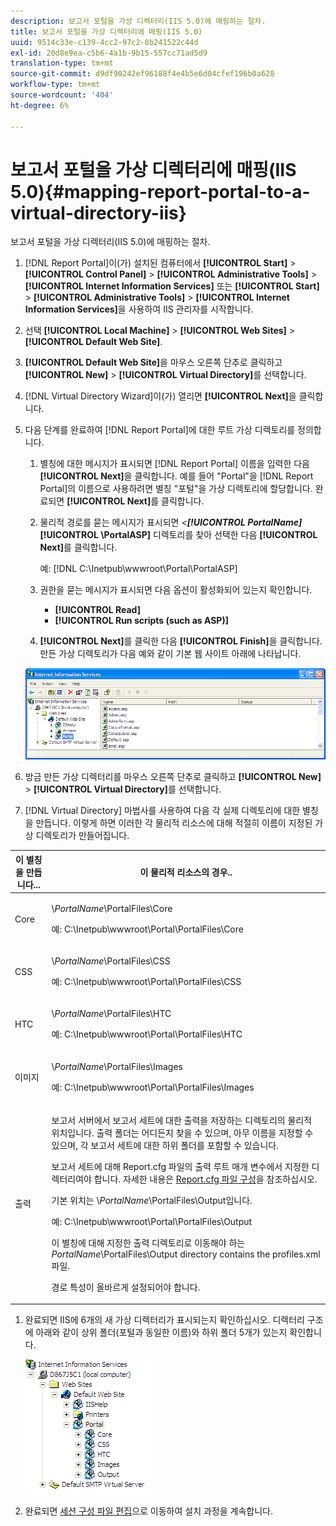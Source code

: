 ```yaml
---
description: 보고서 포털을 가상 디렉터리(IIS 5.0)에 매핑하는 절차.
title: 보고서 포털을 가상 디렉터리에 매핑(IIS 5.0)
uuid: 9514c33e-c139-4cc2-97c2-8b241522c44d
exl-id: 20d8e9ea-c5b6-4a1b-9b15-557cc71ad5d9
translation-type: tm+mt
source-git-commit: d9df90242ef96188f4e4b5e6d04cfef196b0a628
workflow-type: tm+mt
source-wordcount: '404'
ht-degree: 6%

---
```


# 보고서 포털을 가상 디렉터리에 매핑(IIS 5.0){#mapping-report-portal-to-a-virtual-directory-iis}

보고서 포털을 가상 디렉터리(IIS 5.0)에 매핑하는 절차.

1. [!DNL Report Portal]이(가) 설치된 컴퓨터에서 **[!UICONTROL Start]** > **[!UICONTROL Control Panel]** > **[!UICONTROL Administrative Tools]** > **[!UICONTROL Internet Information Services]** 또는 **[!UICONTROL Start]** > **[!UICONTROL Administrative Tools]** > **[!UICONTROL Internet Information Services]**&#x200B;을 사용하여 IIS 관리자를 시작합니다.

1. 선택 **[!UICONTROL Local Machine]** > **[!UICONTROL Web Sites]** > **[!UICONTROL Default Web Site]**.

1. **[!UICONTROL Default Web Site]**&#x200B;을 마우스 오른쪽 단추로 클릭하고 **[!UICONTROL New]** > **[!UICONTROL Virtual Directory]**&#x200B;를 선택합니다.

1. [!DNL Virtual Directory Wizard]이(가) 열리면 **[!UICONTROL Next]**&#x200B;을 클릭합니다.

1. 다음 단계를 완료하여 [!DNL Report Portal]에 대한 루트 가상 디렉토리를 정의합니다.

   1. 별칭에 대한 메시지가 표시되면 [!DNL Report Portal] 이름을 입력한 다음 **[!UICONTROL Next]**&#x200B;을 클릭합니다. 예를 들어 &quot;Portal&quot;을 [!DNL Report Portal]의 이름으로 사용하려면 별칭 &quot;포털&quot;을 가상 디렉토리에 할당합니다. 완료되면 **[!UICONTROL Next]**&#x200B;를 클릭합니다.

   1. 물리적 경로를 묻는 메시지가 표시되면 *&lt;**[!UICONTROL PortalName]*** **[!UICONTROL \PortalASP]** 디렉토리를 찾아 선택한 다음 **[!UICONTROL Next]**&#x200B;를 클릭합니다.

      예: [!DNL C:\Inetpub\wwwroot\Portal\PortalASP]

   1. 권한을 묻는 메시지가 표시되면 다음 옵션이 활성화되어 있는지 확인합니다.

      * **[!UICONTROL Read]**
      * **[!UICONTROL Run scripts (such as ASP)]**
   1. **[!UICONTROL Next]**&#x200B;를 클릭한 다음 **[!UICONTROL Finish]**&#x200B;을 클릭합니다. 만든 가상 디렉토리가 다음 예와 같이 기본 웹 사이트 아래에 나타납니다.

   ![](assets/RptPort_scrn_VirDirManual.png)

1. 방금 만든 가상 디렉터리를 마우스 오른쪽 단추로 클릭하고 **[!UICONTROL New]** > **[!UICONTROL Virtual Directory]**&#x200B;를 선택합니다.

1. [!DNL Virtual Directory] 마법사를 사용하여 다음 각 실제 디렉토리에 대한 별칭을 만듭니다. 이렇게 하면 이러한 각 물리적 리소스에 대해 적절히 이름이 지정된 가상 디렉토리가 만들어집니다.

<table id="table_B2E04423C20F40CAA8EDA3FCBA210AA2"> 
 <thead> 
  <tr> 
   <th colname="col1" class="entry"> 이 별칭을 만듭니다... </th> 
   <th colname="col2" class="entry"> 이 물리적 리소스의 경우.. </th> 
  </tr>
 </thead>
 <tbody> 
  <tr> 
   <td colname="col1"> Core </td> 
   <td colname="col2"> <p>\<i>PortalName</i>\PortalFiles\Core </p> <p>예:<span class="filepath"> C:\Inetpub\wwwroot\Portal\PortalFiles\Core</span> </p> </td> 
  </tr> 
  <tr> 
   <td colname="col1"> CSS </td> 
   <td colname="col2"> <p>\<i>PortalName</i>\PortalFiles\CSS </p> <p>예:<span class="filepath"> C:\Inetpub\wwwroot\Portal\PortalFiles\CSS</span> </p> </td> 
  </tr> 
  <tr> 
   <td colname="col1"> HTC </td> 
   <td colname="col2"> <p>\<i>PortalName</i>\PortalFiles\HTC </p> <p>예:<span class="filepath"> C:\Inetpub\wwwroot\Portal\PortalFiles\HTC</span> </p> </td> 
  </tr> 
  <tr> 
   <td colname="col1"> 이미지 </td> 
   <td colname="col2"> <p>\<i>PortalName</i>\PortalFiles\Images </p> <p>예:<span class="filepath"> C:\Inetpub\wwwroot\Portal\PortalFiles\Images</span> </p> </td> 
  </tr> 
  <tr> 
   <td colname="col1"> 출력 </td> 
   <td colname="col2"> <p><span class="keyword"> 보고서 서버</span>에서 보고서 세트에 대한 출력을 저장하는 디렉토리의 물리적 위치입니다. 출력 폴더는 어디든지 찾을 수 있으며, 아무 이름을 지정할 수 있으며, 각 보고서 세트에 대한 하위 폴더를 포함할 수 있습니다. </p> <p>보고서 세트에 대해 <span class="filepath"> Report.cfg</span> 파일의 출력 루트 매개 변수에서 지정한 디렉터리여야 합니다. 자세한 내용은 <a href="../../../../home/c-rpt-oview/c-admin-rpt/c-config-rpt-files.md#concept-cf4b95344fcb4c8c877db91e5f1d345d"> Report.cfg 파일 구성</a>을 참조하십시오. </p> <p>기본 위치는 \<i>PortalName</i>\PortalFiles\Output입니다. </p> <p>예:<span class="filepath"> C:\Inetpub\wwwroot\Portal\PortalFiles\Output</span> </p> <p>이 별칭에 대해 지정한 출력 디렉토리로 이동해야 하는 <i>PortalName</i>\PortalFiles\Output directory contains the <span class="filepath"> profiles.xml</span> 파일. </p> <p><span class="wintitle"> 경로</span> 특성이 올바르게 설정되어야 합니다. </p> </td> 
  </tr> 
 </tbody> 
</table>

1. 완료되면 IIS에 6개의 새 가상 디렉터리가 표시되는지 확인하십시오. 디렉터리 구조에 아래와 같이 상위 폴더(포털과 동일한 이름)와 하위 폴더 5개가 있는지 확인합니다.

   ![](assets/rptPort_scrn_VirDirs_Installed.png)

1. 완료되면 [세션 구성 파일 편집](../../../../home/c-rpt-oview/c-install-rpt-port/t-edit-sess-config-file.md#task-cf11c3a780bd4936afd3f64a6b30afc7)으로 이동하여 설치 과정을 계속합니다.
